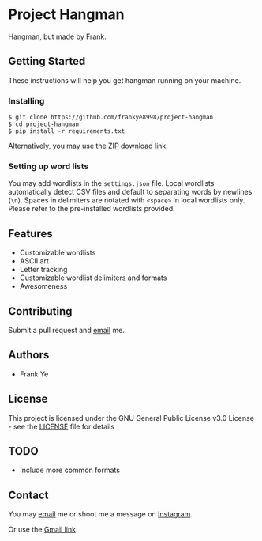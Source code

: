 # Project Hangman

Hangman, but made by Frank.

## Getting Started

These instructions will help you get hangman running on your machine.

### Installing

```
$ git clone https://github.com/frankye8998/project-hangman
$ cd project-hangman
$ pip install -r requirements.txt
```
Alternatively, you may use the [ZIP download link](https://github.com/frankye8998/project-hangman/archive/v0.1.zip).

### Setting up word lists

You may add wordlists in the `settings.json` file. Local wordlists automatically detect CSV files and default to separating words by newlines (`\n`). Spaces in delimiters are notated with `<space>` in local wordlists only. Please refer to the pre-installed wordlists provided.

## Features

 * Customizable wordlists
 * ASCII art
 * Letter tracking
 * Customizable wordlist delimiters and formats
 * Awesomeness

## Contributing

Submit a pull request and [email](mailto:frankye8998@gmail.com?Subject=Project%20Hangman) me.

## Authors

* Frank Ye

## License

This project is licensed under the GNU General Public License v3.0 License - see the [LICENSE](LICENSE) file for details

 ## TODO
 * Include more common formats

 ## Contact

 You may [email](mailto:frankye8998@gmail.com?Subject=Project%20Hangman) me or shoot me a message on [Instagram](https://www.instagram.com/frankye8998/).

Or use the [Gmail link](https://mail.google.com/mail/?view=cm&fs=1&tf=1&to=frankye8998@gmail.com&su=Project%20Hangman).
